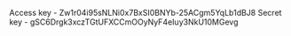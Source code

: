 Access key - Zw1r04i95sNLNi0x7BxSI0BNYb-25ACgm5YqLb1dBJ8
Secret key - gSC6Drgk3xczTGtUFXCCmOOyNyF4eIuy3NkU10MGevg
